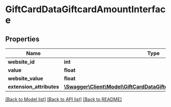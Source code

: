 # GiftCardDataGiftcardAmountInterface

## Properties
Name | Type | Description | Notes
------------ | ------------- | ------------- | -------------
**website_id** | **int** |  | 
**value** | **float** |  | 
**website_value** | **float** |  | 
**extension_attributes** | [**\Swagger\Client\Model\GiftCardDataGiftcardAmountExtensionInterface**](GiftCardDataGiftcardAmountExtensionInterface.md) |  | [optional] 

[[Back to Model list]](../README.md#documentation-for-models) [[Back to API list]](../README.md#documentation-for-api-endpoints) [[Back to README]](../README.md)


